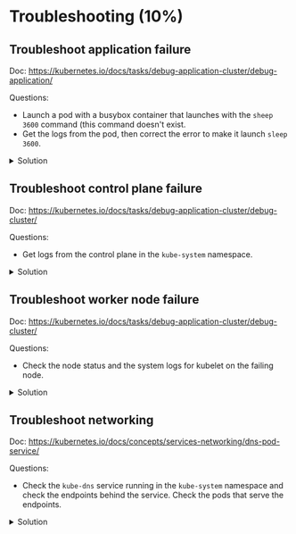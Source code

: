 # Troubleshooting (10%)

## Troubleshoot application failure

Doc: https://kubernetes.io/docs/tasks/debug-application-cluster/debug-application/

Questions:
- Launch a pod with a busybox container that launches with the `sheep 3600` command (this command doesn't exist.
- Get the logs from the pod, then correct the error to make it launch `sleep 3600`.

<details><summary>Solution</summary>
<p>

podfail.yml:
```yml
apiVersion: v1
kind: Pod
metadata:
  labels:
    run: podfail
  name: podfail
spec:
  containers:
  - image: busybox:latest
    name: podfail
	args:
	  - sheep
	  - "3600"
```

```bash
kubectl apply -f podfail.yml

kubectl describe pods podfail
...
Warning  Failed     3m14s (x4 over 4m2s)   kubelet, k8s-worker-1  Error: failed to start container "podfail": Error response from daemon: OCI runtime create failed: container_linux.go:346: starting container process caused "exec: \"sheep\": executable file not found in $PATH": unknown
...

kubectl delete -f podfail.yml
# Change sheep to sleep
kubectl apply -f podfail.yml
```

</p>
</details>


## Troubleshoot control plane failure

Doc: https://kubernetes.io/docs/tasks/debug-application-cluster/debug-cluster/

Questions:
- Get logs from the control plane in the `kube-system` namespace.

<details><summary>Solution</summary>
<p>

Check: https://github.com/alijahnas/CKA-practice-exercises/blob/master/logging-monitoring.md#manage-cluster-component-logs

</p>
</details>


## Troubleshoot worker node failure

Doc: https://kubernetes.io/docs/tasks/debug-application-cluster/debug-cluster/

Questions:
- Check the node status and the system logs for kubelet on the failing node.

<details><summary>Solution</summary>
<p>

```bash
kubectl describe node k8s-worker-1

# From k8s-worker-1 if reachable
sudo journalctl -u kubelet | grep -i error
```

</p>
</details>


## Troubleshoot networking

Doc: https://kubernetes.io/docs/concepts/services-networking/dns-pod-service/

Questions:
- Check the `kube-dns` service running in the `kube-system` namespace and check the endpoints behind the service. Check the pods that serve the endpoints.

<details><summary>Solution</summary>
<p>

```bash
kubectl -n kube-system describe svc kube-dns
Name:              kube-dns
Namespace:         kube-system
Labels:            k8s-app=kube-dns
                   kubernetes.io/cluster-service=true
                   kubernetes.io/name=KubeDNS
Annotations:       prometheus.io/port: 9153
                   prometheus.io/scrape: true
Selector:          k8s-app=kube-dns
Type:              ClusterIP
IP:                10.96.0.10
Port:              dns  53/UDP
TargetPort:        53/UDP
Endpoints:         10.244.0.9:53,10.244.2.64:53
Port:              dns-tcp  53/TCP
TargetPort:        53/TCP
Endpoints:         10.244.0.9:53,10.244.2.64:53
Port:              metrics  9153/TCP
TargetPort:        9153/TCP
Endpoints:         10.244.0.9:9153,10.244.2.64:9153
Session Affinity:  None
Events:            <none>

kubectl -n kube-system describe ep kube-dns
Name:         kube-dns
Namespace:    kube-system
Labels:       k8s-app=kube-dns
              kubernetes.io/cluster-service=true
              kubernetes.io/name=KubeDNS
Annotations:  <none>
Subsets:
  Addresses:          10.244.0.9,10.244.2.64
  NotReadyAddresses:  <none>
  Ports:
    Name     Port  Protocol
    ----     ----  --------
    dns-tcp  53    TCP
    metrics  9153  TCP
    dns      53    UDP

Events:  <none>

kubectl -n kube-system get pods -l k8s-app=kube-dns -o wide
NAME                       READY   STATUS    RESTARTS   AGE    IP            NODE           NOMINATED NODE   READINESS GATES
coredns-66bff467f8-vr7ws   1/1     Running   1          3d5h   10.244.0.9    k8s-master     <none>           <none>
coredns-66bff467f8-w89dn   1/1     Running   1          3d5h   10.244.2.64   k8s-worker-2   <none>           <none>

```

</p>
</details>

